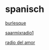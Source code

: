 # spanisch

[burlesque](http://burlesque.stream.laut.fm/burlesque)

[saarmixradio1](http://saarmixradio1.stream.laut.fm/saarmixradio1)

[radio del amor](http://radio-del-amor.stream.laut.fm/radio-del-amor)

